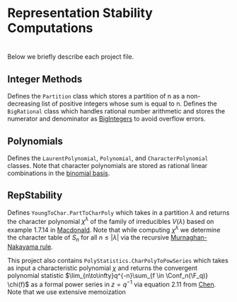 # Representation Stability Computations


#

Below we briefly describe each project file.

## Integer Methods

Defines the ```Partition``` class which stores a partition of n as a non-decreasing list of positive integers whose sum is equal to n. Defines the ```BigRational``` class which handles rational number arithmetic and stores the numerator and denominator as [BigIntegers](https://learn.microsoft.com/en-us/dotnet/api/system.numerics.biginteger?view=net-8.0) to avoid overflow errors.

## Polynomials

Defines the ```LaurentPolynomial```, ```Polynomial```, and ```CharacterPolynomial``` classes. Note that character polynomials are stored as rational linear combinations in the [binomial basis](https://arxiv.org/pdf/2001.04112#page=4).


## RepStability

Defines ```YoungToChar.PartToCharPoly``` which takes in a partition $\lambda$ and returns the character polynomial $\chi^\lambda$ of the family of irreducibles $V(\lambda)$ based on example 1.7.14 in [Macdonald](https://math.berkeley.edu/~corteel/MATH249/macdonald.pdf#page=100). Note that while computing $\chi^\lambda$ we determine the character table of $S_n$ for all $n \leq |\lambda|$ via the recursive [Murnaghan-Nakayama rule](https://en.wikipedia.org/wiki/Murnaghan%E2%80%93Nakayama_rule). 

This project also contains ```PolyStatistics.CharPolyToPowSeries``` which takes as input a characteristic polynomial $\chi$ and returns the convergent polynomial statistic $\lim_{n\to\infty}q^{-n}\sum_{f \in \Conf_n(\F_q)} \chi(f)$ as a formal power series in $z = q^{-1}$ via equation 2.11 from [Chen](https://arxiv.org/pdf/1603.03931#page=11). Note that we use extensive memoization
